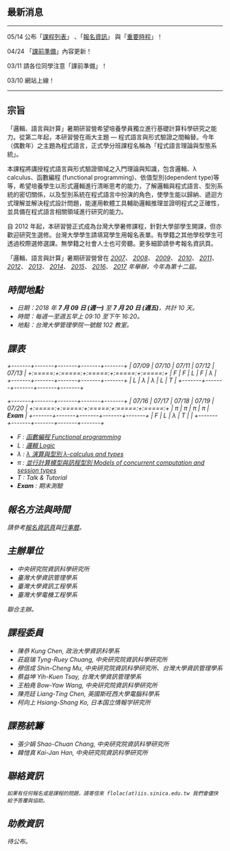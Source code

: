 ## 最新消息

------ ------------------------------
05/14  公布「[課程列表](/courses.html)」
       、「[報名資訊](/register.html)」
       與「[重要時程](/timeline.html)」！

04/24  「[課前準備](/prep.html)」內容更新！

03/11  請各位同學注意「課前準備」！

03/10  網站上線！
------ ------------------------------

## 宗旨

「邏輯、語言與計算」暑期研習營希望培養學員獨立進行基礎計算科學研究之能力。從第二年起，本研習營在兩大主題 — 程式語言與形式驗證之間輪替。今年（偶數年）之主題為程式語言，正式學分班課程名稱為「程式語言理論與型態系統」。

本課程將講授程式語言與形式驗證領域之入門理論與知識，包含邏輯、λ calculus、函數編程 (functional programming)、依值型別(dependent type)等等，希望培養學生以形式邏輯進行清晰思考的能力，了解邏輯與程式語言、型別系統的密切關係，以及型別系統在程式語言中扮演的角色，使學生能以歸納、遞迴方式理解並解決程式設計問題，能運用軟體工具輔助邏輯推理並證明程式之正確性，並具備在程式語言相關領域進行研究的能力。

自 2012 年起，本研習營正式成為台灣大學暑修課程，針對大學部學生開課，但亦歡迎研究生選修。台灣大學學生請填寫學生用報名表單。有學籍之其他學校學生可透過校際選修選課。無學籍之社會人士也可旁聽。更多細節請參考報名資訊頁。

「邏輯、語言與計算」暑期研習營曾在
[<i class="fa fa-globe fa-fw"/>2007](http://flolac.iis.sinica.edu.tw/flolac07/)、
[<i class="fa fa-globe fa-fw"/>2008](http://flolac.iis.sinica.edu.tw/flolac08/)、
[<i class="fa fa-globe fa-fw"/>2009](http://flolac.iis.sinica.edu.tw/flolac09/)、
[<i class="fa fa-globe fa-fw"/>2010](http://flolac.iis.sinica.edu.tw/flolac10/)、
[<i class="fa fa-globe fa-fw"/>2011](http://flolac.iis.sinica.edu.tw/flolac11/)、
[<i class="fa fa-globe fa-fw"/>2012](http://flolac.iis.sinica.edu.tw/flolac12/)、
[<i class="fa fa-globe fa-fw"/>2013](http://flolac.iis.sinica.edu.tw/flolac13/)、
[<i class="fa fa-globe fa-fw"/>2014](http://flolac.iis.sinica.edu.tw/flolac14/)、
[<i class="fa fa-globe fa-fw"/>2015](http://flolac.iis.sinica.edu.tw/flolac15/)、
[<i class="fa fa-globe fa-fw"/>2016](http://flolac.iis.sinica.edu.tw/flolac16/)、
[<i class="fa fa-globe fa-fw"/>2017](http://flolac.iis.sinica.edu.tw/flolac17/)
年舉辦，今年為第十二屆。

## 時間地點

- 日期：2018 年 **7 月 09 日 (週一)** 至 **7 月 20 日 (週五)**，共計 10 天。
- 時間：每週一至週五早上 09:10 至下午 16:20。
- 地點：台灣大學管理學院一號館 102 教室。

## 課表

+-------+-------+-------+-------+-------+
| 07/09 | 07/10 | 07/11 | 07/12 | 07/13 |
+:=====:+:=====:+:=====:+:=====:+:=====:+
|   F   |   F   |   L   |   F   |   λ   |
+-------+-------+-------+-------+-------+
|   L   |   λ   |   λ   |   L   |   T   |
+-------+-------+-------+-------+-------+

+-------+-------+-------+-------+-------+
| 07/16 | 07/17 | 07/18 | 07/19 | 07/20 |
+:=====:+:=====:+:=====:+:=====:+:=====:+
|   π   |   π   |   π   |   π   | **Exam**  |
+-------+-------+-------+-------+-------+
|   F   |   L   |   λ   |   T   |       |
+-------+-------+-------+-------+-------+

- F : [函數編程 Functional programming](/courses/Funct.html)
- L : [邏輯 Logic](/courses/Logic.html)
- λ : [λ 演算與型別 λ-calculus and types](/courses/Lambda.html)
- π : [並行計算模型與訊程型別 Models of concurrent computation and session types](/courses/Pi.html)
- T : Talk & Tutorial
- **Exam** : 期末測驗

## 報名方法與時間

請參考[報名資訊頁](/register.html)與[行事曆](/timeline.html)。

## 主辦單位

- 中央研究院資訊科學研究所
- 臺灣大學資訊管理學系
- 臺灣大學資訊工程學系
- 臺灣大學電機工程學系

聯合主辦。

## 課程委員

- 陳恭 Kung Chen, 政治大學資訊科學系
- 莊庭瑞 Tyng-Ruey Chuang, 中央研究院資訊科學研究所
- 穆信成 Shin-Cheng Mu, 中央研究院資訊科學研究所、台灣大學資訊管理學系
- 蔡益坤 Yih-Kuen Tsay, 台灣大學資訊管理學系
- 王柏堯 Bow-Yaw Wang, 中央研究院資訊科學研究所
- 陳亮廷 Liang-Ting Chen, 英國斯旺西大學電腦科學系
- 柯向上 Hsiang-Shang Ko, 日本国立情報学研究所

## 課務統籌

- 張少娟 Shao-Chuan Chang, 中央研究院資訊科學研究所
- 韓愷真 Kai-Jan Han, 中央研究院資訊科學研究所

## 聯絡資訊

    如果有任何報名或是課程的問題，請寄信來 flolac(at)iis.sinica.edu.tw 我們會儘快給予答覆與協助。

## 助教資訊

待公布。
